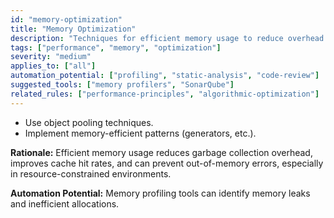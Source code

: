 ```yaml
---
id: "memory-optimization"
title: "Memory Optimization"
description: "Techniques for efficient memory usage to reduce overhead and prevent errors."
tags: ["performance", "memory", "optimization"]
severity: "medium"
applies_to: ["all"]
automation_potential: ["profiling", "static-analysis", "code-review"]
suggested_tools: ["memory profilers", "SonarQube"]
related_rules: ["performance-principles", "algorithmic-optimization"]
---
```


- Use object pooling techniques.
- Implement memory-efficient patterns (generators, etc.).

**Rationale:** Efficient memory usage reduces garbage collection overhead, improves cache hit rates, and can prevent out-of-memory errors, especially in resource-constrained environments.

**Automation Potential:** Memory profiling tools can identify memory leaks and inefficient allocations.
